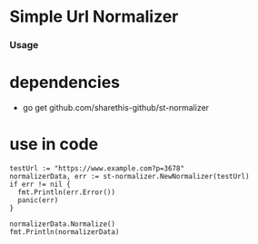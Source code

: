 # Simple Url Normalizer  

### Usage

# dependencies
- go get github.com/sharethis-github/st-normalizer

# use in code
```
testUrl := "https://www.example.com?p=3678"
normalizerData, err := st-normalizer.NewNormalizer(testUrl)
if err != nil {
  fmt.Println(err.Error())
  panic(err)
}

normalizerData.Normalize()
fmt.Println(normalizerData)
```
